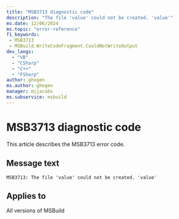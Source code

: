 ```yaml
---
title: "MSB3713 diagnostic code"
description: "The file 'value' could not be created. 'value'"
ms.date: 12/06/2024
ms.topic: "error-reference"
f1_keywords:
 - MSB3713
 - MSBuild.WriteCodeFragment.CouldNotWriteOutput
dev_langs:
  - "VB"
  - "CSharp"
  - "C++"
  - "FSharp"
author: ghogen
ms.author: ghogen
manager: mijacobs
ms.subservice: msbuild
---
```


# MSB3713 diagnostic code

<!-- :::ErrorDefinitionDescription::: -->
<!-- :::editable-content name="introDescription"::: -->
This article describes the MSB3713 error code.
<!-- :::editable-content-end::: -->

## Message text

`MSB3713: The file 'value' could not be created. 'value'`

<!-- :::editable-content name="postOutputDescription"::: -->
<!--
{StrBegin="MSB3713: "}
-->
<!-- :::editable-content-end::: -->
<!-- :::ErrorDefinitionDescription-end::: -->

## Applies to

All versions of MSBuild
